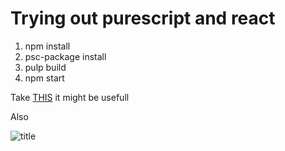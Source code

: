 # Trying out purescript and react

1. npm install
2. psc-package install
3. pulp build
4. npm start

Take [THIS](https://pursuit.purescript.org/) it might be usefull

Also

![title](http://m.memegen.com/5ofasj.jpg)
